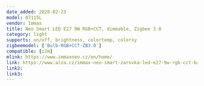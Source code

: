 ```yaml
---
date_added: 2020-02-23
model: 07115L
vendor: Immax
title: Neo Smart LED E27 9W RGB+CCT, dimmable, Zigbee 3.0
category: light
supports: on/off, brightness, colortemp, colorxy
zigbeemodel: ['Bulb-RGB+CCT-ZB3.0']
compatible: [z2m]
mlink: https://www.immaxneo.cz/en/home/
link: https://www.alza.cz/immax-neo-smart-zarovka-led-e27-9w-rgb-cct-barevna-a-bila-stmivatelna-zigbee-3-0-d5878405.htm
link2: 
link3: 
---
```

